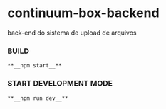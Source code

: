 # continuum-box-backend
back-end do sistema de upload de arquivos


### BUILD
    **__npm start__**

### START DEVELOPMENT MODE
    **__npm run dev__**
